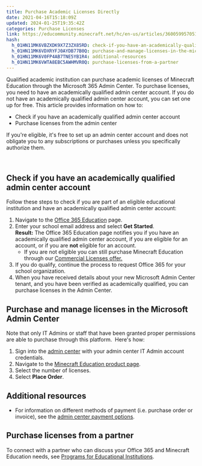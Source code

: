 ```yaml
---
title: Purchase Academic Licenses Directly
date: 2021-04-16T15:18:09Z
updated: 2024-01-25T19:35:42Z
categories: Purchase Licenses
link: https://educommunity.minecraft.net/hc/en-us/articles/360059957051-Purchase-Academic-Licenses-Directly
hash:
  h_01HN11MK6VBZXDK9X7Z3ZX85RD: check-if-you-have-an-academically-qualified-admin-center-account
  h_01HN11MK6VDXRYFJ0AYDB77B0Q: purchase-and-manage-licenses-in-the-microsoft-admin-center
  h_01HN11MK6V0FP4AB7TNE5YB1R4: additional-resources
  h_01HN11MK6VWTA8EBC5AWHMVR0Q: purchase-licenses-from-a-partner
---
```


Qualified academic institution can purchase academic licenses of Minecraft Education through the Microsoft 365 Admin Center. To purchase licenses, you need to have an academically qualified admin center account. If you do not have an academically qualified admin center account, you can set one up for free. This article provides information on how to:

- Check if you have an academically qualified admin center account
- Purchase licenses from the admin center

If you're eligible, it's free to set up an admin center account and does not obligate you to any subscriptions or purchases unless you specifically authorize them.

 

## Check if you have an academically qualified admin center account

Follow these steps to check if you are part of an eligible educational institution and have an academically qualified admin center account:

1.  Navigate to the [Office 365 Education](https://www.microsoft.com/en-us/education/products/office) page.
2.  Enter your school email address and select **Get Started**.  
    **Result:** The Office 365 Education page notifies you if you have an academically qualified admin center account, if you are eligible for an account, or if you are **not** eligible for an account.
    - If you are not eligible you can still purchase Minecraft Education through our [Commercial Licenses offer.](https://aka.ms/MEEFirstCommercialPurchase) 
3.  If you do qualify, continue the process to request Office 365 for your school organization.
4.  When you have received details about your new Microsoft Admin Center tenant, and you have been verified as academically qualified, you can purchase licenses in the Admin Center.

## Purchase and manage licenses in the Microsoft Admin Center 

Note that only IT Admins or staff that have been granted proper permissions are able to purchase through this platform.  Here's how:

1.  Sign into the [admin center](https://admin.microsoft.com/Adminportal/Home) with your admin center IT Admin account credentials.
2.  Navigate to the [Minecraft Education product page](https://aka.ms/MEEDirect).
3.  Select the number of licenses.
4.  Select **Place Order**.

## Additional resources

- For information on different methods of payment (i.e. purchase order or invoice), see the [admin center payment options](https://learn.microsoft.com/en-us/microsoft-365/commerce/billing-and-payments/pay-for-your-subscription?view=o365-worldwide).

## Purchase licenses from a partner

To connect with a partner who can discuss your Office 365 and Minecraft Education needs, see [Programs for Educational Institutions](https://aka.ms/meevolume).
